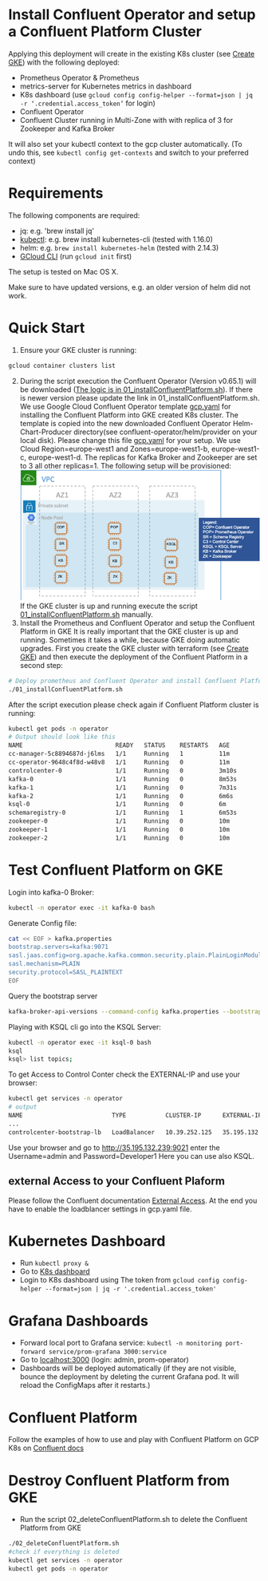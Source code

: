 # Install Confluent Operator and setup a Confluent Platform Cluster

Applying this  deployment will create in the existing K8s cluster (see [Create GKE](../terraform-gcp/README.md)) with the following deployed:

* Prometheus Operator & Prometheus
* metrics-server for Kubernetes metrics in dashboard
* K8s dashboard (use `gcloud config config-helper --format=json | jq -r ‘.credential.access_token’` for login)
* Confluent Operator
* Confluent Cluster running in Multi-Zone with with replica of 3 for Zookeeper and Kafka Broker

It will also set your kubectl context to the gcp cluster automatically. (To undo this, see `kubectl config get-contexts` and switch to your preferred context)

# Requirements
The following components are required:

* jq: e.g. 'brew install jq'
* [kubectl](https://kubernetes.io/docs/tasks/tools/install-kubectl/): e.g. brew install kubernetes-cli (tested with 1.16.0)
* helm: e.g. `brew install kubernetes-helm` (tested with 2.14.3)
* [GCloud CLI](https://cloud.google.com/sdk/docs/quickstart-macos) (run `gcloud init` first)

The setup is tested on Mac OS X.

Make sure to have updated versions, e.g. an older version of helm did not work.

# Quick Start

1. Ensure your GKE cluster is running:
```bash
gcloud container clusters list
```
2. During the script execution the Confluent Operator (Version v0.65.1) will be downloaded ([The logic is in 01_installConfluentPlatform.sh](01_installConfluentPlatform.sh)). If there is newer version please update the link in 01_installConfluentPlatform.sh.
We use Google Cloud Confluent Operator template [gcp.yaml](gcp.yaml) for installing the Confluent Platform into GKE created K8s cluster. The template is copied into the new downloaded Confluent Operator Helm-Chart-Producer directory(see confluent-operator/helm/provider on your local disk). Please change this file [gcp.yaml](gcp.yaml) for your setup. We use Cloud Region=europe-west1 and Zones=europe-west1-b, europe-west1-c, europe-west1-d. The replicas for Kafka Broker and Zookeeper are set to 3 all other replicas=1.
The following setup will be provisioned:
![GKE cluster deployed pods](images/gke_cluster.png)
If the GKE cluster is up and running execute the script [01_installConfluentPlatform.sh](01_installConfluentPlatform.sh) manually.
3. Install the Prometheus and Confluent Operator and setup the Confluent Platform in GKE 
It is really important that the GKE cluster is up and running. Sometimes it takes a while, because GKE doing automatic upgrades. First you create the GKE cluster with terraform (see [Create GKE](../terraform-gcp/README.md)) and then execute the deployment of the Confluent Platform in a second step:
```bash
# Deploy prometheus and Confluent Operator and install Confluent Platform
./01_installConfluentPlatform.sh
```
After the script execution please check again if Confluent Platform cluster is running:
```bash
kubectl get pods -n operator
# Output should look like this
NAME                          READY   STATUS    RESTARTS   AGE
cc-manager-5c8894687d-j6lms   1/1     Running   1          11m
cc-operator-9648c4f8d-w48v8   1/1     Running   0          11m
controlcenter-0               1/1     Running   0          3m10s
kafka-0                       1/1     Running   0          8m53s
kafka-1                       1/1     Running   0          7m31s
kafka-2                       1/1     Running   0          6m6s
ksql-0                        1/1     Running   0          6m
schemaregistry-0              1/1     Running   1          6m53s
zookeeper-0                   1/1     Running   0          10m
zookeeper-1                   1/1     Running   0          10m
zookeeper-2                   1/1     Running   0          10m
```
# Test Confluent Platform on GKE
Login into kafka-0 Broker:
```bash
kubectl -n operator exec -it kafka-0 bash
```
Generate Config file:
```bash
cat << EOF > kafka.properties
bootstrap.servers=kafka:9071
sasl.jaas.config=org.apache.kafka.common.security.plain.PlainLoginModule required username="test" password="test123";
sasl.mechanism=PLAIN
security.protocol=SASL_PLAINTEXT
EOF
```
Query the bootstrap server
```bash
kafka-broker-api-versions --command-config kafka.properties --bootstrap-server kafka:9071
```
Playing with KSQL cli go into the KSQL Server:
```bash
kubectl -n operator exec -it ksql-0 bash
ksql
ksql> list topics;
```
To get Access to Control Conter check the EXTERNAL-IP and use your browser:
```bash
kubectl get services -n operator
# output
NAME                         TYPE           CLUSTER-IP      EXTERNAL-IP      PORT(S)                                     
...
controlcenter-bootstrap-lb   LoadBalancer   10.39.252.125   35.195.132.239   9021:30878/TCP 
```
Use your browser and go to http://35.195.132.239:9021 enter the Username=admin and Password=Developer1
Here you can use also KSQL.

## external Access to your Confluent Plaform
Please follow the Confluent documentation [External Access](https://docs.confluent.io/current/installation/operator/co-endpoints.html#co-loadbalancer-kafka). At the end you have to enable the loadblancer settings in gcp.yaml file.

# Kubernetes Dashboard

* Run `kubectl proxy &`
* Go to [K8s dashboard](http://localhost:8001/api/v1/namespaces/kubernetes-dashboard/services/https:kubernetes-dashboard:/proxy/)
* Login to K8s dashboard using The token from `gcloud config config-helper --format=json | jq -r '.credential.access_token'`

# Grafana Dashboards

* Forward local port to Grafana service: `kubectl -n monitoring port-forward service/prom-grafana 3000:service`
* Go to [localhost:3000](http://localhost:3000) (login: admin, prom-operator)
* Dashboards will be deployed automatically (if they are not visible, bounce the deployment by deleting the current Grafana pod. It will reload the ConfigMaps after it restarts.)

# Confluent Platform
Follow the examples of how to use and play with Confluent Platform on GCP K8s on [Confluent docs](https://docs.confluent.io/current/installation/operator/co-deployment.html)

# Destroy Confluent Platform from GKE

* Run the script 02_deleteConfluentPlatform.sh to delete the Confluent Platform from GKE
```bash
./02_deleteConfluentPlatform.sh
#check if everything is deleted
kubectl get services -n operator
kubectl get pods -n operator
```
